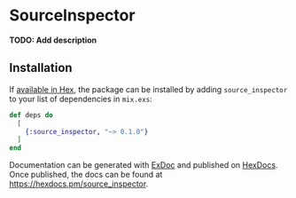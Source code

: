 # SourceInspector

**TODO: Add description**

## Installation

If [available in Hex](https://hex.pm/docs/publish), the package can be installed
by adding `source_inspector` to your list of dependencies in `mix.exs`:

```elixir
def deps do
  [
    {:source_inspector, "~> 0.1.0"}
  ]
end
```

Documentation can be generated with [ExDoc](https://github.com/elixir-lang/ex_doc)
and published on [HexDocs](https://hexdocs.pm). Once published, the docs can
be found at <https://hexdocs.pm/source_inspector>.

